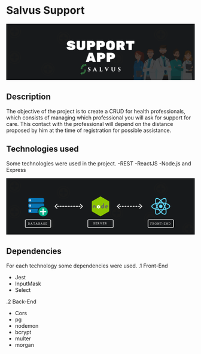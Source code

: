 # Salvus Support
![banner](./Support-App.png)

## Description
The objective of the project is to create a CRUD for health professionals, which consists of managing which professional you will ask for support for care.
This contact with the professional will depend on the distance proposed by him at the time of registration for possible assistance.

## Technologies used
Some technologies were used in the project.
-REST
-ReactJS
-Node.js and Express

![flow](./comunication.png)

## Dependencies
For each technology some dependencies were used.
.1 Front-End
- Jest
- InputMask
- Select

.2 Back-End
- Cors
- pg
- nodemon
- bcrypt
- multer
- morgan

